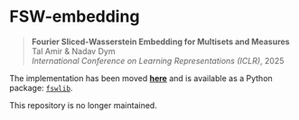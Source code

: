 # FSW-embedding

> **Fourier Sliced-Wasserstein Embedding for Multisets and Measures**  
> Tal Amir & Nadav Dym  
> *International Conference on Learning Representations (ICLR)*, 2025

The implementation has been moved [**here**](https://github.com/tal-amir/fswlib) and is available as a Python package: [`fswlib`](https://pypi.org/project/fswlib/).

This repository is no longer maintained.
